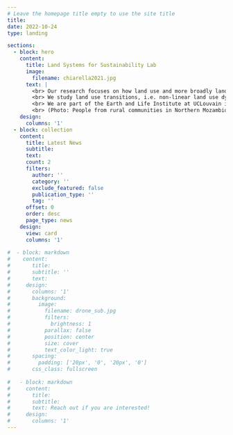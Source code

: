 ```yaml
---
# Leave the homepage title empty to use the site title
title: 
date: 2022-10-24
type: landing

sections:
  - block: hero
    content:
      title: Land Systems for Sustainability Lab
      image: 
        filename: chiarella2021.jpg
      text: |
        <br> Our research focuses on how land use and more broadly land systems can contribute to sustainability.
        <br> We study land use transitions, i.e. non-linear land use dynamics at broad scale such as forest transitions and emergence of land use frontiers; linkages between globalization and land use including how supply chain transparency and interventions can halt deforestation; theories of land system change; and social-ecological feedbacks. 
        <br> We are part of the Earth and Life Institute at UCLouvain in Belgium. 
        <br> (Photo: People from rural communities in Northern Mozambique (2021, C. Chiarella)) 
    design:
      columns: '1'
  - block: collection
    content:
      title: Latest News
      subtitle:
      text:
      count: 2
      filters:
        author: ''
        category: ''
        exclude_featured: false
        publication_type: ''
        tag: ''
      offset: 0
      order: desc
      page_type: news
    design:
      view: card
      columns: '1'
  
#  - block: markdown
#    content:
#       title:
#       subtitle: ''
#       text:
#     design:
#       columns: '1'
#       background:
#         image: 
#           filename: drone_sub.jpg
#           filters:
#             brightness: 1
#           parallax: false
#           position: center
#           size: cover
#           text_color_light: true
#       spacing:
#         padding: ['20px', '0', '20px', '0']
#       css_class: fullscreen
  
#   - block: markdown
#     content:
#       title:
#       subtitle:
#       text: Reach out if you are interested!
#     design:
#       columns: '1'
---
```

